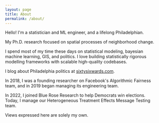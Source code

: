 ```yaml
---
layout: page
title: About
permalink: /about/
---
```


Hello! I'm a statistician and ML engineer, and a lifelong Philadelphian.

My Ph.D. research focused on spatial processes of neighborhood change.

I spend most of my time these days on statistical modeling, bayesian machine learning, GIS, and politics. I love building statistically rigorous modelling frameworks with scalable high-quality codebases.

I blog about Philadelphia politics at [sixtysixwards.com](sixtysixwards.com).

In 2018, I was a founding researcher on Facebook's Algorithmic Fairness team, and in 2019 began managing its engineering team.

In 2022, I joined Blue Rose Research to help Democrats win elections. Today, I manage our Heterogeneous Treatment Effects Message Testing team.

​Views expressed here are solely my own.

